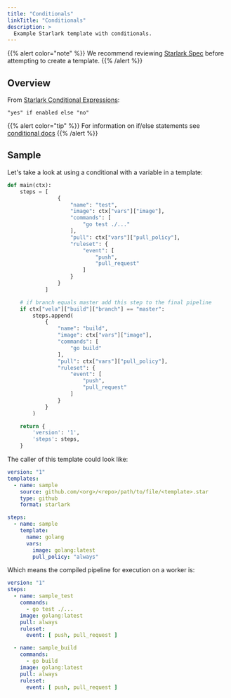 ```yaml
---
title: "Conditionals"
linkTitle: "Conditionals"
description: >
  Example Starlark template with conditionals.
---
```


{{% alert color="note" %}}
We recommend reviewing [Starlark Spec](https://github.com/bazelbuild/starlark/blob/master/spec.md) before attempting to create a template.
{{% /alert %}}

## Overview

From [Starlark Conditional Expressions](https://github.com/google/starlark-go/blob/master/doc/spec.md#conditional-expressions):

```text
"yes" if enabled else "no"
```

{{% alert color="tip" %}}
For information on if/else statements see [conditional docs](https://github.com/google/starlark-go/blob/master/doc/spec.md#conditional-expressions)
{{% /alert %}}

## Sample

Let's take a look at using a conditional with a variable in a template:

```python
def main(ctx):
    steps = [
                {
                    "name": "test",
                    "image": ctx["vars"]["image"],
                    "commands": [
                        "go test ./..."
                    ],
                    "pull": ctx["vars"]["pull_policy"],
                    "ruleset": {
                        "event": [
                            "push",
                            "pull_request"
                        ]
                    }
                }
            ]

    # if branch equals master add this step to the final pipeline
    if ctx["vela"]["build"]["branch"] == "master":
        steps.append(
            {
                "name": "build",
                "image": ctx["vars"]["image"],
                "commands": [
                    "go build"
                ],
                "pull": ctx["vars"]["pull_policy"],
                "ruleset": {
                    "event": [
                        "push",
                        "pull_request"
                    ]
                }
            }
        )

    return {
        'version': '1',
        'steps': steps,
    }
```

The caller of this template could look like:

```yaml
version: "1"
templates:
  - name: sample
    source: github.com/<org>/<repo>/path/to/file/<template>.star
    type: github
    format: starlark

steps:
  - name: sample
    template:
      name: golang
      vars:
        image: golang:latest
        pull_policy: "always"
```

Which means the compiled pipeline for execution on a worker is:

```yaml
version: "1"
steps:
  - name: sample_test
    commands:
      - go test ./...
    image: golang:latest
    pull: always
    ruleset:
      event: [ push, pull_request ]

  - name: sample_build
    commands:
      - go build
    image: golang:latest
    pull: always
    ruleset:
      event: [ push, pull_request ]
```

